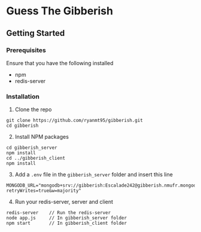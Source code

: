 # Guess The Gibberish

## Getting Started
### Prerequisites
Ensure that you have the following installed
* npm
* redis-server

### Installation
1. Clone the repo
```
git clone https://github.com/ryanmt95/gibberish.git
cd gibberish
```
2. Install NPM packages
```
cd gibberish_server
npm install
cd ../gibberish_client
npm install
```
3. Add a `.env` file in the `gibberish_server` folder and insert this line
```
MONGODB_URL="mongodb+srv://gibberish:Escalade242@gibberish.nmufr.mongodb.net/Gibberish?retryWrites=true&w=majority"
```
4. Run your redis-server, server and client
```
redis-server    // Run the redis-server
node app.js     // In gibberish_server folder
npm start       // In gibberish_client folder
```

